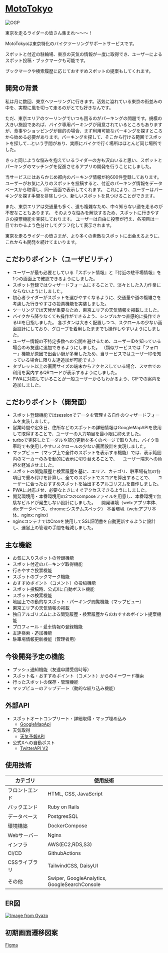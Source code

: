 # [MotoTokyo](https://moto-tokyo.com)

![OGP](https://github.com/miyataro0314/MotoTokyo/assets/125170964/8d353014-767f-4926-8c15-d0fc07cf6a7b)

東京を走るライダーの皆さん集まれ〜〜〜！

MotoTokyoは東京特化のバイクツーリングサポートサービスです。

スポットと付近の駐輪場、東京の天気の情報が一度に取得でき、ユーザーによるスポット投稿・ブックマークも可能です。

ブックマークや検索履歴に応じておすすめスポットの提案もしてくれます。


## 開発の背景
私は月に数回、東京へツーリングに行きます。活気に溢れている東京の街並みの中を、実際に風を切って走るのがとても好きなんです。

ただ、東京エリアのツーリングでいつも困るのがパーキングの問題です。規模の大きい施設であれば、バイク専用パーキングが用意されているところもありますが、食事やショッピングが目的の場合、まず利用可能なパーキングを探すところから始める必要があります。パーキングを探して、そこから行ける範囲でスポットを探して...という手間があり、実際にバイクで行く場所はほとんど同じ場所でした。

きっと同じような悩みを抱えているライダーの方も沢山いると思い、スポットとパーキングのマッチングを促進させるアプリの開発を行うことにしました。

当サービスにはあらかじめ都内のパーキング情報が約600件登録してあります。ユーザーがお気に入りのスポットを投稿すると、付近のパーキング情報をデータベースから取得し、同一画面で表示してくれます。
これにより、ユーザーはパーキングを探す手間を排除しつつ、新しいスポットを見つけることができます。

また、東京エリアは交通量も多く、道も複雑なため、中々知らない道を走るのが不安なこともあります。
そのような悩みを解決するため、スポットに行きやすさの投票機能を実装しております。
ユーザーは自由に投票が行え、各項目は一目でわかるよう色分けしてグラフ化して表示されます。

東京を走るライダーの皆さまが、より多くの素敵なスポットに出会えるように、これからも開発を続けてまいります。


## こだわりポイント（ユーザビリティ）
- ユーザーが最も必要としている『スポット情報』と『付近の駐車場情報』を1つの画面上で確認できるようにしました。
- スポット登録ではウィザードフォームにすることで、淡々とした入力作業にならないようにしました。
- 初心者ライダーがスポットを選びやすくなるように、交通量や道の複雑さを考慮した行きやすさの投票機能を実装しました。
- ツーリングでは天候が重要なため、東京エリアの天気情報を掲載しました。
- バイクから降りなくても操作ができるよう、シンプルかつ直感的に操作できるUIを目指しました。
  各ボタンは大きく配置しつつ、スクロールの少ない画面設計にしており、グローブを着用したままでも操作しやすいようにしました。
- ユーザー情報の不特定多数への公開を避けるため、ユーザーIDを知っている場合のみ友達に追加できるようにしました。
  （類似サービスでは「フォロー」機能が原因で出会い厨が多発したため、当サービスではユーザーIDを知っている場合に限り友達追加が可能です。）
- タブレット以上の画面サイズの端末からアクセスしている場合、スマホでの利用を案内するQRコードが表示するようにしました。
- PWAに対応していることが一般ユーザーからもわかるよう、GIFでの案内を追加しました。


## こだわりポイント（開発面）
- スポット登録機能ではsessionでデータを管理する自作のウィザードフォームを実装しました。
- 営業時間や定休日、住所などのスポットの詳細情報はGoogleMapAPIを使用して取得することで、ユーザーの入力項目を最小限に抑えました。
- turboで実装したモーダルや部分更新を多くのページで取り入れ、バイク乗車時でも使用しやすいスクロールの少ない画面設計を実現しました。
- マップビュー（マップ上で全件のスポットを表示する機能）では、表示範囲内のマーカーのみを動的に表示に切り替えることで、
　ユーザー端末への負担を軽減させました。
- スポットの閲覧履歴と検索履歴を基に、エリア、カテゴリ、駐車場有無の各項目で重み付けを計算し、全てのスポットでスコアを算出することで、
　ユーザーに合ったおすすめスポットを抽出するアルゴリズムを自作しました。
- PWAに対応させ、必要なときにすぐアクセスできるようにしました。
- 開発環境用・本番環境用の2つのcomposeファイルを用意し、本番環境で無駄なビルドが発生しない設計にしました。
　開発環境（web:アプリ本体、db:データベース、chrome:システムスペック） 本番環境（web:アプリ本体、nginx: nginx）
- nginxコンテナではCronを使用してSSL証明書を自動更新するように設計し、運営上の管理の手間を軽減しました。


## 主な機能
- お気に入りスポットの登録機能
- スポット付近のパーキング取得機能
- 行きやすさ投票機能
- スポットのブックマーク機能
- おすすめポイント（コメント）の投稿機能
- スポット投稿時、公式Xに自動ポスト機能
- スポットの検索機能
- 地図上での動的なスポット・パーキング閲覧機能（マップビュー）
- 東京エリアの天気情報の掲載
- 独自アルゴリズムによる閲覧履歴・検索履歴からのおすすめポイント提案機能
- プロフィール・愛車情報の登録機能
- 友達検索・追加機能
- 駐車場情報更新機能（管理者用）


## 今後開発予定の機能
- プッシュ通知機能（友達申請受信時等）
- スポット名・おすすめポイント（コメント）からのキーワード検索
- 行ったスポットの保存・管理機能
- マップビューのアップデート（動的な絞り込み機能）


## 外部API
- スポットオートコンプリート・詳細取得・マップ埋め込み
  - [GoogleMapApi](https://developers.google.com/maps?hl=ja)
- 天気取得
  - [天気予報API](https://weather.tsukumijima.net)
- 公式Xへの自動ポスト
  - [TwitterAPI V2](https://developer.x.com/ja/docs/twitter-api)
 
## 使用技術
| カテゴリ | 使用技術 |
| --- | --- |
| フロントエンド | HTML, CSS, JavaScript |
| バックエンド | Ruby on Rails |
| データベース | PostgresSQL |
| 環境構築 | DockerCompose |
| Webサーバー | Nginx |
| インフラ | AWS(EC2,RDS,S3) |
| CI/CD | GithubActions |
| CSSライブラリ | TailwindCSS, DaisyUI |
| その他 | Swiper, GoogleAnalytics, GoogleSearchConsole |


## ER図
[![Image from Gyazo](https://i.gyazo.com/d3e922527304a5c11cc9decba953752a.png)](https://gyazo.com/d3e922527304a5c11cc9decba953752a)


## 初期画面遷移図案
[Figma](https://www.figma.com/file/b2YCfKzmKqggwpyZhK91mq/%E7%94%BB%E9%9D%A2%E9%81%B7%E7%A7%BB%E5%9B%B3?type=design&node-id=0%3A1&mode=design&t=ZoZS5TOVkbeCjIzD-1)

